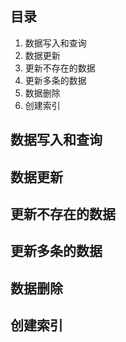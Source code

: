 ## 目录
1. 数据写入和查询
2. 数据更新
3. 更新不存在的数据
4. 更新多条的数据
5. 数据删除
6. 创建索引

## 数据写入和查询


## 数据更新


## 更新不存在的数据


## 更新多条的数据



## 数据删除



## 创建索引